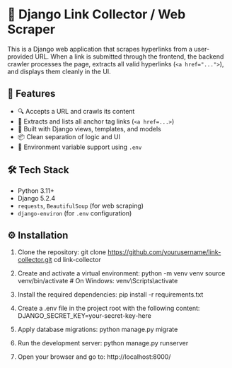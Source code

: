 # 🔗 Django Link Collector / Web Scraper

This is a Django web application that scrapes hyperlinks from a user-provided URL. When a link is submitted through the frontend, the backend crawler processes the page, extracts all valid hyperlinks (`<a href="...">`), and displays them cleanly in the UI.

## 🚀 Features

- 🔍 Accepts a URL and crawls its content  
- 📑 Extracts and lists all anchor tag links (`<a href=...>`)  
- 🧩 Built with Django views, templates, and models  
- 📦 Clean separation of logic and UI  
- 📁 Environment variable support using `.env`

## 🛠 Tech Stack

- Python 3.11+  
- Django 5.2.4  
- `requests`, `BeautifulSoup` (for web scraping)  
- `django-environ` (for `.env` configuration)

## ⚙️ Installation

1. Clone the repository:
   git clone https://github.com/yourusername/link-collector.git
   cd link-collector

2. Create and activate a virtual environment:
   python -m venv venv
   source venv/bin/activate        # On Windows: venv\Scripts\activate

3. Install the required dependencies:
   pip install -r requirements.txt

4. Create a .env file in the project root with the following content:
   DJANGO_SECRET_KEY=your-secret-key-here

5. Apply database migrations:
   python manage.py migrate

6. Run the development server:
   python manage.py runserver

7. Open your browser and go to:
   http://localhost:8000/
